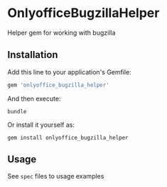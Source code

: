 # OnlyofficeBugzillaHelper

Helper gem for working with bugzilla

## Installation

Add this line to your application's Gemfile:

```ruby
gem 'onlyoffice_bugzilla_helper'
```

And then execute:

```shell script
bundle
```

Or install it yourself as:

```shell script
gem install onlyoffice_bugzilla_helper
```

## Usage

See `spec` files to usage examples
